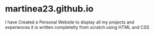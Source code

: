 # martinea23.github.io
I have Created a Personal Website to display all my projects and experiences
it is written completelty from scratch using HTML and CSS
